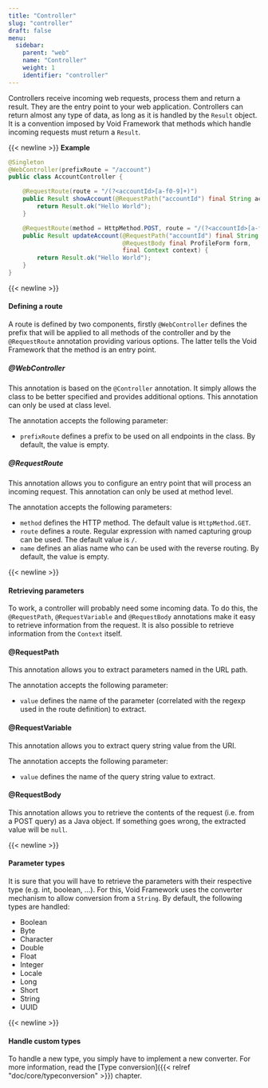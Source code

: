 ```yaml
---
title: "Controller"
slug: "controller"
draft: false
menu:
  sidebar:
    parent: "web"
    name: "Controller"
    weight: 1
    identifier: "controller"
---
```


Controllers receive incoming web requests, process them and return a result. They are the entry point to your web application. Controllers can return almost any type of data, as long as it is handled by the `Result` object. It is a convention imposed by Void Framework that methods which handle incoming requests must return a `Result`.


{{< newline >}}
**Example**

```java
@Singleton
@WebController(prefixRoute = "/account")
public class AccountController {

    @RequestRoute(route = "/(?<accountId>[a-f0-9]+)")
    public Result showAccount(@RequestPath("accountId") final String accountId) {
        return Result.ok("Hello World");
    }

    @RequestRoute(method = HttpMethod.POST, route = "/(?<accountId>[a-f0-9]+)")
    public Result updateAccount(@RequestPath("accountId") final String accountId,
                                @RequestBody final ProfileForm form,
                                final Context context) {
        return Result.ok("Hello World");
    }
}
```


{{< newline >}}
#### Defining a route

A route is defined by two components, firstly `@WebController` defines the prefix that will be applied to all methods of the controller and by the `@RequestRoute` annotation providing various options. The latter tells the Void Framework that the method is an entry point.


##### @WebController

This annotation is based on the `@Controller` annotation. It simply allows the class to be better specified and provides additional options. This annotation can only be used at class level.

The annotation accepts the following parameter:

* `prefixRoute` defines a prefix to be used on all endpoints in the class. By default, the value is empty.

##### @RequestRoute

This annotation allows you to configure an entry point that will process an incoming request. This annotation can only be used at method level.

The annotation accepts the following parameters:

* `method` defines the HTTP method. The default value is `HttpMethod.GET`.
* `route` defines a route. Regular expression with named capturing group can be used. The default value is `/`.
* `name` defines an alias name who can be used with the reverse routing. By default, the value is empty.



{{< newline >}}
#### Retrieving parameters

To work, a controller will probably need some incoming data. To do this, the `@RequestPath`, `@RequestVariable` and `@RequestBody` annotations make it easy to retrieve information from the request. It is also possible to retrieve information from the `Context` itself.



#### @RequestPath

This annotation allows you to extract parameters named in the URL path.

The annotation accepts the following parameter:

* `value` defines the name of the parameter (correlated with the regexp used in the route definition) to extract.


#### @RequestVariable

This annotation allows you to extract query string value from the URI.

The annotation accepts the following parameter:

* `value` defines the name of the query string value to extract.


#### @RequestBody

This annotation allows you to retrieve the contents of the request (i.e. from a POST query) as a Java object. If something goes wrong, the extracted value will be `null`.



{{< newline >}}
#### Parameter types

It is sure that you will have to retrieve the parameters with their respective type (e.g. int, boolean, ...). For this, Void Framework uses the converter mechanism to allow conversion from a `String`. By default, the following types are handled:

* Boolean
* Byte
* Character
* Double
* Float
* Integer
* Locale
* Long
* Short
* String
* UUID


{{< newline >}}
#### Handle custom types

To handle a new type, you simply have to implement a new converter. For more information, read the [Type conversion]({{< relref "doc/core/typeconversion" >}}) chapter.
